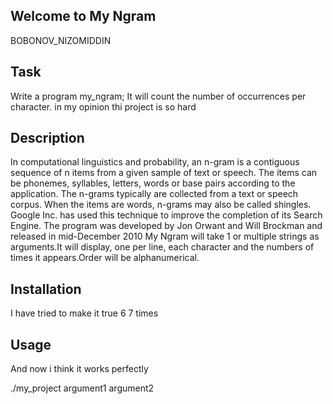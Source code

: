 ## Welcome to My Ngram
BOBONOV_NIZOMIDDIN

## Task
Write a program my_ngram; It will count the number of occurrences per character. in my opinion thi project is so hard

## Description
In computational linguistics and probability, an n-gram is a contiguous sequence of n items from a given sample of text or speech. The items can be phonemes, syllables, letters, words or base pairs according to the application. The n-grams typically are collected from a text or speech corpus. When the items are words, n-grams may also be called shingles. Google Inc. has used this technique to improve the completion of its Search Engine. The program was developed by Jon Orwant and Will Brockman and released in mid-December 2010 My Ngram will take 1 or multiple strings as arguments.It will display, one per line, each character and the numbers of times it appears.Order will be alphanumerical.

## Installation
I have tried to make it true 6 7 times

## Usage
And now i think it works perfectly

./my_project argument1 argument2

